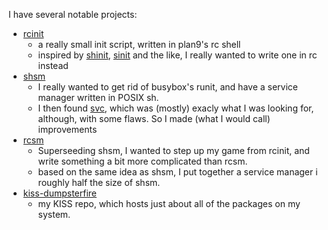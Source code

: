 I have several notable projects:

- [rcinit](https://github.com/hovercats/rcinit)
  - a really small init script, written in plan9's rc shell
  - inspired by [shinit](https://github.com/cemkeylan/shinit), [sinit](http://core.suckless.org/sinit) and the like, I really wanted to write one in rc instead
- [shsm](https://github.com/hovercats/shsm)
  - I really wanted to get rid of busybox's runit, and have a service manager written in POSIX sh.
  - I then found [svc](http://r-36.net/scm/svc/log.html), which was (mostly) exacly what I was looking for, although, with some flaws. So I made (what I would call) improvements
- [rcsm](https://github.com/hovercats/rcsm)
  - Superseeding shsm, I wanted to step up my game from rcinit, and write something a bit more complicated than rcsm.
  - based on the same idea as shsm, I put together a service manager i roughly half the size of shsm.
- [kiss-dumpsterfire](https://github.com/hovercats/kiss-dumpsterfire)
  - my KISS repo, which hosts just about all of the packages on my system.
